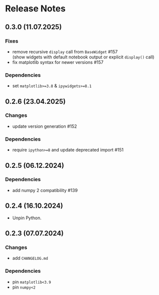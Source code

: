 # Release Notes

## 0.3.0 (11.07.2025)

### Fixes

- remove recursive `display` call from `BaseWidget` #157  
  (show widgets with default notebook output or explicit `display()` call)
- fix matplotlib syntax for newer versions #157

### Dependencies

- set `matplotlib>=3.8` & `ipywidgets>=8.1`

## 0.2.6 (23.04.2025)

### Changes

- update version generation #152

### Dependencies

- require `ipython>=8` and update deprecated import #151

## 0.2.5 (06.12.2024)

### Dependencies

- add numpy 2 compatibility #139

## 0.2.4 (16.10.2024)

- Unpin Python.

## 0.2.3 (07.07.2024)

### Changes

- add `CHANGELOG.md`

### Dependencies

- pin `matplotlib<3.9`
- pin `numpy<2`
